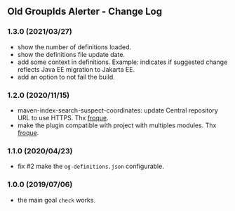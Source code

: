 ## Old GroupIds Alerter - Change Log

### 1.3.0 (2021/03/27)
* show the number of definitions loaded.
* show the definitions file update date.
* add some context in definitions. Example: indicates if suggested change reflects Java EE migration to Jakarta EE.
* add an option to not fail the build.

### 1.2.0 (2020/11/15)
* maven-index-search-suspect-coordinates: update Central repository URL to use HTTPS. Thx [froque](https://github.com/froque).
* make the plugin compatible with project with multiples modules. Thx [froque](https://github.com/froque).

### 1.1.0 (2020/04/23)
* fix #2 make the `og-definitions.json` configurable.

### 1.0.0 (2019/07/06)
* the main goal `check` works.
